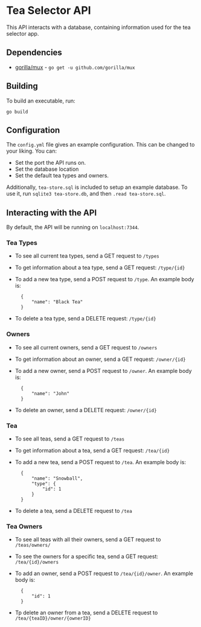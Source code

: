 Tea Selector API
===

This API interacts with a database, containing information used for the tea selector app.

## Dependencies
- [gorilla/mux](https://github.com/gorilla/mux) - `go get -u github.com/gorilla/mux`

## Building

To build an executable, run:
```
go build
```

## Configuration
The `config.yml` file gives an example configuration. This can be changed to your liking. You can:
- Set the port the API runs on.
- Set the database location
- Set the default tea types and owners.

Additionally, `tea-store.sql` is included to setup an example database. To use it, run `sqlite3 tea-store.db`, and then `.read tea-store.sql`.

## Interacting with the API
By default, the API will be running on `localhost:7344`.

### Tea Types
- To see all current tea types, send a GET request to `/types`
- To get information about a tea type, send a GET request: `/type/{id}` 
- To add a new tea type, send a POST request to `/type`. An example body is:

        {
            "name": "Black Tea"
        }

- To delete a tea type, send a DELETE request: `/type/{id}`

### Owners
- To see all current owners, send a GET request to `/owners`
- To get information about an owner, send a GET request: `/owner/{id}`
- To add a new owner, send a POST request to `/owner`. An example body is:

        {
            "name": "John"
        }

- To delete an owner, send a DELETE request: `/owner/{id}`

### Tea
- To see all teas, send a GET request to `/teas`
- To get information about a tea, send a GET request: `/tea/{id}`
- To add a new tea, send a POST request to `/tea`. An example body is:

        {
            "name": "Snowball",
            "type": {
                "id": 1
            }
        }

- To delete a tea, send a DELETE request to `/tea`

### Tea Owners
- To see all teas with all their owners, send a GET request to `/teas/owners/`
- To see the owners for a specific tea, send a GET request: `/tea/{id}/owners`
- To add an owner, send a POST request to `/tea/{id}/owner`. An example body is:

        {
            "id": 1
        }

- Tp delete an owner from a tea, send a DELETE request to `/tea/{teaID}/owner/{ownerID}`
